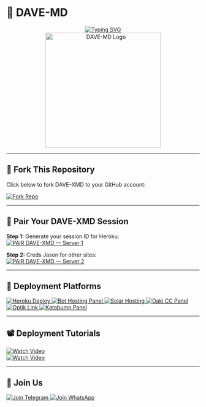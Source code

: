 # 💠 DAVE-MD

<div align="center"> 
  <a href="https://git.io/typing-svg"> 
    <img src="https://readme-typing-svg.demolab.com?font=Rockwell&size=40&duration=3000&pause=1000&color=33FF00&center=true&vCenter=true&width=900&height=80&lines=DAVE-MD;Multi+Device+Whatsapp+Bot;Made+by+DAVE" alt="Typing SVG" />
  </a> 
</div> 

<div align="center"> 
  <img src="https://files.catbox.moe/lidsgj.jpg" alt="DAVE-MD Logo" height="300"> 
</div>

---

## 🍴 Fork This Repository
Click below to fork DAVE-XMD to your GitHub account:

<a href="https://github.com/giftdee/DAVE-MD/fork" target="_blank">
  <img src="https://img.shields.io/badge/Fork%20Bot%20Repo-100000?style=for-the-badge&logo=github&logoColor=white" alt="Fork Repo"/>
</a>

---

## 💠 Pair Your DAVE-XMD Session

**Step 1:** Generate your session ID for Heroku:  
[![PAIR DAVE-XMD — Server 1](https://img.shields.io/badge/PAIR%20CODE%20SERVER%201-DAVE--XMD-blue?style=for-the-badge)](https://cypherxdomini-93c190b43dce.herokuapp.com/)  

**Step 2:** Creds Jason for other sites:  
[![PAIR DAVE-XMD — Server 2](https://img.shields.io/badge/PAIR%20CODE%20SERVER%202-DAVE--XMD-blue?style=for-the-badge)](https://dacmvexmd-pair-site.onrender.com/)

---

## 🌌 Deployment Platforms

<a href="https://dashboard.heroku.com/new?template=https://github.com/giftdee/DAVE-MD/tree/main" target="_blank">
  <img alt="Heroku Deploy" src="https://img.shields.io/badge/-Heroku%20Deploy-FF004D?style=for-the-badge&logo=heroku&logoColor=white"/>
</a>
<a href="https://bot-hosting.net/?aff=1068419752923508776" target="_blank">
  <img alt="Bot Hosting Panel" src="https://img.shields.io/badge/Bothosting%20Panel-28a745?style=for-the-badge"/>
</a>
<a href="https://account.solarhosting.cc/" target="_blank">
  <img alt="Solar Hosting" src="https://img.shields.io/badge/Solar_Hosting-FF6B6B?style=for-the-badge&logo=server&logoColor=white"/>
</a>
<a href="https://daki.cc" target="_blank">
  <img alt="Daki CC Panel" src="https://img.shields.io/badge/Daki_CC_PANEL-34495E?style=for-the-badge&logo=server&logoColor=darkorange"/>
</a>
<a href="https://optiklink.com/" target="_blank">
  <img alt="Optik Link" src="https://img.shields.io/badge/Optik_Link_panel-2ECC71?style=for-the-badge&logo=server&logoColor=darkorange"/>
</a>
<a href="https://dashboard.katabump.com/auth/login#ce51a" target="_blank">
  <img alt="Katabump Panel" src="https://img.shields.io/badge/Katabump_panel-D6B7D6?style=for-the-badge&logo=server&logoColor=lightblue"/>
</a>

---

## 📽️ Deployment Tutorials

[![Watch Video](https://img.shields.io/badge/Watch%20on-YouTube-red?logo=youtube)](https://youtu.be/oewdMmpkUCM?si=o6vdNtDCX0R5O_re)  
[![Watch Video](https://img.shields.io/badge/Watch%20on-YouTube-red?logo=youtube)](https://youtu.be/94V78PGHn7Q?si=vnaTpq85xPvLHQeD)

---

## 💬 Join Us

<a href="https://t.me/+3QhFUZHx-nhhZmY1" target="_blank">
  <img src="https://img.shields.io/badge/Join%20Telegram-0078E7?style=for-the-badge&logo=telegram&logoColor=white" alt="Join Telegram"/>
</a>
<a href="https://whatsapp.com/channel/0029VbApvFQ2Jl84lhONkc3k" target="_blank">
  <img src="https://img.shields.io/badge/Join%20WhatsApp-25D366?style=for-the-badge&logo=whatsapp&logoColor=white" alt="Join WhatsApp"/>
</a>
